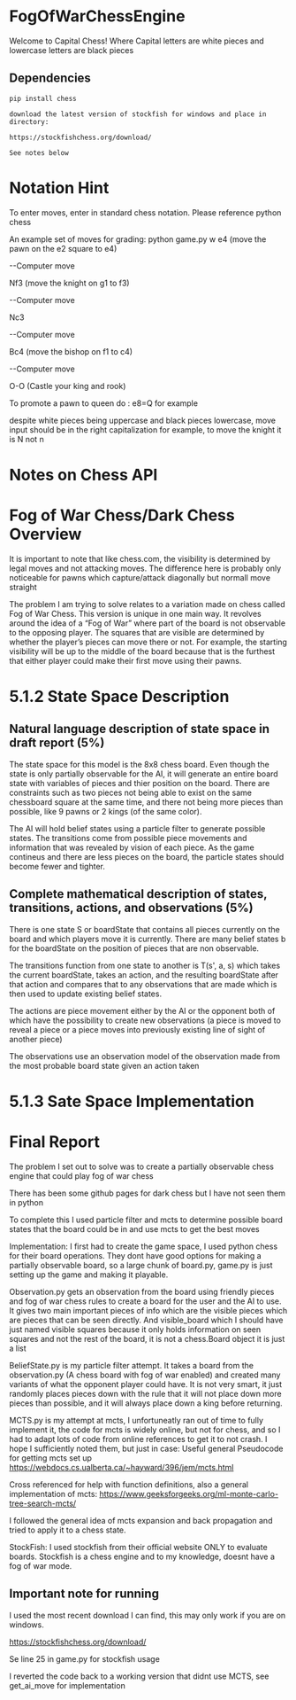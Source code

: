 # FogOfWarChessEngine
Welcome to Capital Chess! Where Capital letters are white pieces and lowercase letters are black pieces

## Dependencies
```
pip install chess

download the latest version of stockfish for windows and place in directory:

https://stockfishchess.org/download/

See notes below
```

# Notation Hint
To enter moves, enter in standard chess notation. Please reference python chess

An example set of moves for grading:
python game.py w
e4 (move the pawn on the e2 square to e4)

--Computer move

Nf3 (move the knight on g1 to f3)

--Computer move

Nc3

--Computer move

Bc4 (move the bishop on f1 to c4)

--Computer move

O-O (Castle your king and rook)

To promote a pawn to queen do :
e8=Q for example

despite white pieces being uppercase and black pieces lowercase, move input should be in the right capitalization
for example, to move the knight it is N not n

# Notes on Chess API

# Fog of War Chess/Dark Chess Overview
It is important to note that like chess.com, the visibility is determined by legal moves and not attacking moves. The difference here is probably only noticeable for pawns which capture/attack diagonally but normall move straight

The problem I am trying to solve relates to a variation made on chess called Fog of War Chess. This version is unique in one main way. It revolves around the idea of a “Fog of War” where part of the board is not observable to the opposing player. The squares that are visible are determined by whether the player’s pieces can move there or not. For example, the starting visibility will be up to the middle of the board because that is the furthest that either player could make their first move using their pawns.

# 5.1.2 State Space Description


## Natural language description of state space in draft report (5%)
The state space for this model is the 8x8 chess board. Even though the state is only partially observable for the AI, it will generate an entire board state with variables of pieces and thier position on the board.
There are constraints such as two pieces not being able to exist on the same chessboard square at the same time, and there not being more pieces than possible, like 9 pawns or 2 kings (of the same color).

The AI will hold belief states using a particle filter to generate possible states. The transitions come from possible piece movements and information that was revealed by vision of each piece. As the game contineus
and there are less pieces on the board, the particle states should become fewer and tighter.


## Complete mathematical description of states, transitions, actions, and observations (5%)

There is one state S or boardState that contains all pieces currently on the board and which players move it is currently. There are many belief states b for the boardState on the position of pieces that are non observable.

The transitions function from one state to another is T(s', a, s) which takes the current boardState, takes an action, and the resulting boardState after that action and compares that to any observations that are made which is then used to update existing belief states. 

The actions are piece movement either by the AI or the opponent both of which have the possibility to create new observations (a piece is moved to reveal a piece or a piece moves into previously existing line of sight of another piece)

The observations use an observation model of the observation made from the most probable board state given an action taken


# 5.1.3 Sate Space Implementation

 # Final Report
The problem I set out to solve was to create a partially observable chess engine that could play fog of war chess

There has been some github pages for dark chess but I have not seen them in python

To complete this I used particle filter and mcts to determine possible board states that the board could be in and use mcts to get the best moves

Implementation:
I first had to create the game space, I used python chess for their board operations. They dont have good options for making a partially observable board, so a large chunk of board.py, game.py is just setting up the game and making it playable. 

Observation.py gets an observation from the board using friendly pieces and fog of war chess rules to create a board for the user and the AI to use. It gives two main important pieces of info which are the visible pieces which are pieces that can be seen directly. And visible_board which I should have just named visible squares because it only holds information on seen squares and not the rest of the board, it is not a chess.Board object it is just a list

BeliefState.py is my particle filter attempt. It takes a board from the observation.py (A chess board with fog of war enabled) and created many variants of what the opponent player could have. It is not very smart, it just randomly places pieces down with the rule that it will not place down more pieces than possible, and it will always place down a king before returning. 


MCTS.py is my attempt at mcts, I unfortuneatly ran out of time to fully implement it, the code for mcts is widely online, but not for chess, and so I had to adapt lots of code from online references to get it to not crash. I hope I sufficiently noted them, but just in case:
Useful general Pseudocode for getting mcts set up https://webdocs.cs.ualberta.ca/~hayward/396/jem/mcts.html

Cross referenced for help with function definitions, also a general implementation of mcts:
https://www.geeksforgeeks.org/ml-monte-carlo-tree-search-mcts/

I followed the general idea of mcts expansion and back propagation and tried to apply it to a chess state.


StockFish:
I used stockfish from their official website ONLY to evaluate boards. Stockfish is a chess engine and to my knowledge, doesnt have a fog of war mode. 

## Important note for running
I used the most recent download I can find, this may only work if you are on windows. 

https://stockfishchess.org/download/

Se line 25 in game.py for stockfish usage

I reverted the code back to a working version that didnt use MCTS, see get_ai_move for implementation





